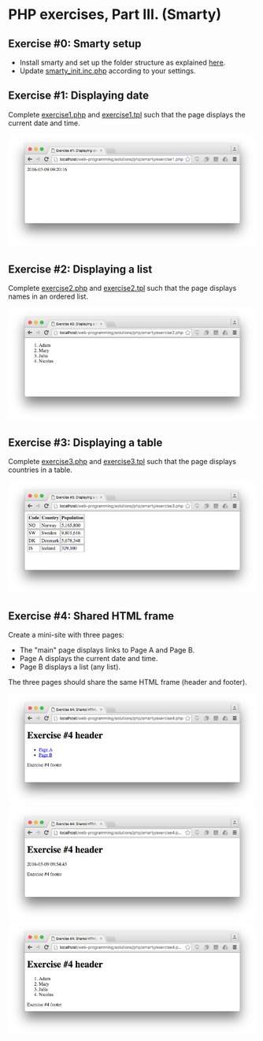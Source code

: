 # PHP exercises, Part III. (Smarty)

## Exercise #0: Smarty setup

  - Install smarty and set up the folder structure as explained [here](../../../examples/php/smarty/README.md).
  - Update [smarty_init.inc.php](smarty_init.inc.php) according to your settings.


## Exercise #1: Displaying date

Complete [exercise1.php](exercise1.php) and [exercise1.tpl](smarty/templates/exercise1.tpl) such that the page displays the current date and time.

![Exercise1](images/exercise1.png)


## Exercise #2: Displaying a list

Complete [exercise2.php](exercise2.php) and [exercise2.tpl](smarty/templates/exercise2.tpl) such that the page displays names in an ordered list.

![exercise2](images/exercise2.png)


## Exercise #3: Displaying a table

Complete [exercise3.php](exercise3.php) and [exercise3.tpl](smarty/templates/exercise3.tpl) such that the page displays countries in a table.

![exercise3](images/exercise3.png)


## Exercise #4: Shared HTML frame

Create a mini-site with three pages:
  - The "main" page displays links to Page A and Page B.
  - Page A displays the current date and time.
  - Page B displays a list (any list).

The three pages should share the same HTML frame (header and footer).

![exercise4/1](images/exercise4_1.png)
![exercise4/2](images/exercise4_2.png)
![exercise4/3](images/exercise4_3.png)
